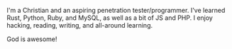 I'm a Christian and an aspiring penetration tester/programmer. I've learned Rust, Python, Ruby, and MySQL, as well as a bit of JS and PHP. I enjoy hacking, reading, writing, and all-around learning.

God is awesome!
